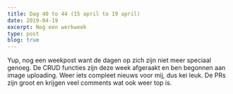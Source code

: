 ```yaml
---
title: Dag 40 to 44 (15 april to 19 april)
date: 2019-04-19
excerpt: Nog een werkweek
type: post
blog: true
---
```


Yup, nog een weekpost want de dagen op zich zijn niet meer speciaal genoeg. De CRUD functies zijn deze week afgeraakt en ben begonnen aan image uploading. Weer iets compleet nieuws voor mij, dus kei leuk. De PRs zijn groot en krijgen veel comments wat ook weer top is.
